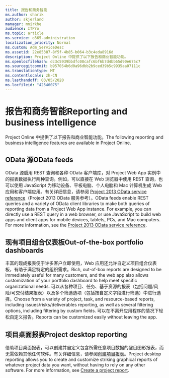 ```yaml
---
title: 报告和商务智能
ms.author: sharik
author: skjerland
manager: mnirkhe
audience: ITPro
ms.topic: article
ms.service: o365-administration
localization_priority: Normal
ms.custom: Adm_ServiceDesc
ms.assetid: 22e85387-8f5f-4b85-b064-b3c4eda8916d
description: Project Online 中提供了以下报告和商业智能功能。
ms.openlocfilehash: dc3c5939bbdfc08cafc6bf6b7d4bb65d90e675c7
ms.sourcegitcommit: b957054b6d0a96dbb2b9ced39b5c9935aa07111c
ms.translationtype: MT
ms.contentlocale: zh-CN
ms.lasthandoff: 03/05/2020
ms.locfileid: "42546075"
---
```

# <a name="reporting-and-business-intelligence"></a><span data-ttu-id="cb888-103">报告和商务智能</span><span class="sxs-lookup"><span data-stu-id="cb888-103">Reporting and business intelligence</span></span>

<span data-ttu-id="cb888-104">Project Online 中提供了以下报告和商业智能功能。</span><span class="sxs-lookup"><span data-stu-id="cb888-104">The following reporting and business intelligence features are available in Project Online.</span></span>
  
## <a name="odata-feeds"></a><span data-ttu-id="cb888-105">OData 源</span><span class="sxs-lookup"><span data-stu-id="cb888-105">OData feeds</span></span>

<span data-ttu-id="cb888-p101">OData 源启用 REST 查询和各种 OData 客户端库，对 Project Web App 实例中的报表数据执行两种查询。例如，可以直接在 Web 浏览器中使用 REST 查询，也可以使用 JavaScript 为移动设备、平板电脑、个人电脑和 Mac 计算机生成 Web 应用和客户端应用。有关详细信息，请参阅 [Project 2013 OData service reference](https://go.microsoft.com/fwlink/?LinkID=823655&amp;clcid=0x409)（Project 2013 OData 服务参考）。</span><span class="sxs-lookup"><span data-stu-id="cb888-p101">OData feeds enable REST queries and a variety of OData client libraries to make both queries of reporting data from a Project Web App instance. For example, you can directly use a REST query in a web browser, or use JavaScript to build web apps and client apps for mobile devices, tablets, PCs, and Mac computers. For more information, see the [Project 2013 OData service reference](https://go.microsoft.com/fwlink/?LinkID=823655&amp;clcid=0x409).</span></span>
  
## <a name="out-of-the-box-portfolio-dashboards"></a><span data-ttu-id="cb888-109">现有项目组合仪表板</span><span class="sxs-lookup"><span data-stu-id="cb888-109">Out-of-the-box portfolio dashboards</span></span>

<span data-ttu-id="cb888-110">丰富的现成报表便于许多客户立即使用，Web 应用还允许自定义项目组合仪表板，有助于满足特定的组织需求。</span><span class="sxs-lookup"><span data-stu-id="cb888-110">Rich, out-of-box reports are designed to be immediately useful for many customers, and the web app also allows customization of your portfolio dashboard to help meet specific organizational needs.</span></span> <span data-ttu-id="cb888-111">可以从各种项目、任务、基于资源的报表（包括问题/风险/可交付结果报表）以及多个筛选选项（包括按自定义字段进行筛选）中进行选择。</span><span class="sxs-lookup"><span data-stu-id="cb888-111">Choose from a variety of project, task, and resource-based reports, including issues/risks/deliverables reporting, as well as several filtering options, including filtering by custom fields.</span></span> <span data-ttu-id="cb888-112">可以在不离开应用程序的情况下轻松自定义报告。</span><span class="sxs-lookup"><span data-stu-id="cb888-112">Reports can be customized easily without leaving the app.</span></span> 
  
## <a name="project-desktop-reporting"></a><span data-ttu-id="cb888-113">项目桌面报表</span><span class="sxs-lookup"><span data-stu-id="cb888-113">Project desktop reporting</span></span>

<span data-ttu-id="cb888-p103">借助项目桌面报表，可以创建并自定义包含所需任意项目数据的醒目图形报表，而无需依赖其他任何软件。有关详细信息，请参阅[创建项目报表](https://go.microsoft.com/fwlink/?LinkID=823657&amp;clcid=0x409)。</span><span class="sxs-lookup"><span data-stu-id="cb888-p103">Project desktop reporting allows you to create and customize striking graphical reports of whatever project data you want, without having to rely on any other software. For more information, see [Create a project report](https://go.microsoft.com/fwlink/?LinkID=823657&amp;clcid=0x409).</span></span>
  